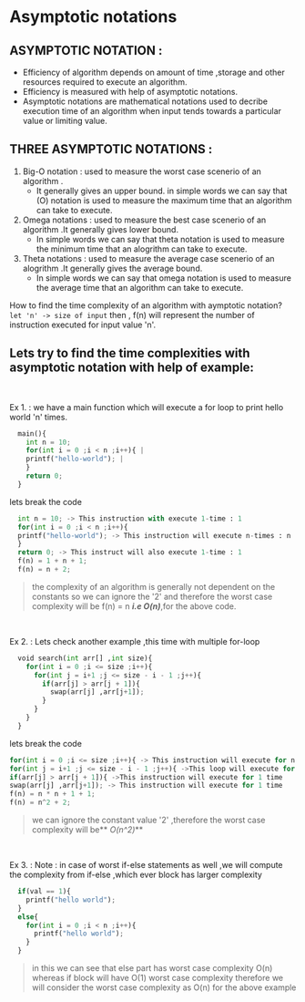 # Asymptotic notations

## ASYMPTOTIC NOTATION :
- Efficiency of algorithm depends on amount of time ,storage and other resources required to execute an algorithm.
- Efficiency is measured with help of asymptotic notations.
- Asymptotic notations are mathematical notations used to decribe execution time of an algorithm when input tends towards a particular value or limiting value.

## **THREE ASYMPTOTIC NOTATIONS :**
1. Big-O notation : used to measure the worst case scenerio of an algorithm .
   - It generally gives an upper bound. in simple words we can say that (O) notation is used to measure the maximum time that an algorithm can take to execute.
2. Omega notations : used to measure the best case scenerio of an algorithm .It generally gives lower bound.
   - In simple words we can say that theta notation is used to measure the minimum time that an alogrithm can take to execute.
3. Theta notations : used to measure the average case scenerio of an alogrithm .It generally gives the average bound. 
   - In simple words we can say that omega notation is used to measure the average time that an algorithm can take to execute.

How to find the time complexity of an algorithm with aymptotic notation?
`let 'n' -> size of input`
then , f(n) will represent the number of instruction executed for input value 'n'.
## Lets try to find the time complexities with asymptotic notation with help of example:

<br>

Ex 1. :
we have a main function which will execute a for loop to print hello world 'n' times.

```python
  main(){
    int n = 10;
    for(int i = 0 ;i < n ;i++){ |
    printf("hello-world"); |
    }
    return 0;
  }
```
lets break the code
```python
  int n = 10; -> This instruction with execute 1-time : 1
  for(int i = 0 ;i < n ;i++){
  printf("hello-world"); -> This instruction will execute n-times : n
  }
  return 0; -> This instruct will also execute 1-time : 1
  f(n) = 1 + n + 1;
  f(n) = n + 2;
```

> the complexity of an algorithm is generally not dependent on the constants so we can ignore the '2' and therefore
> the worst case complexity will be f(n) = n ***i.e O(n)***,for the above code.

<br>

Ex 2. :
Lets check another example ,this time with multiple for-loop
```python
  void search(int arr[] ,int size){
    for(int i = 0 ;i <= size ;i++){
      for(int j = i+1 ;j <= size - i - 1 ;j++){
        if(arr[j] > arr[j + 1]){
          swap(arr[j] ,arr[j+1]);
        }
      }
    }
  }
```

lets break the code
```python
for(int i = 0 ;i <= size ;i++){ -> This instruction will execute for n times
for(int j = i+1 ;j <= size - i - 1 ;j++){ ->This loop will execute for n times
if(arr[j] > arr[j + 1]){ ->This instruction will execute for 1 time
swap(arr[j] ,arr[j+1]); -> This instruction will execute for 1 time
f(n) = n * n + 1 + 1;
f(n) = n^2 + 2;
```
> we can ignore the constant value '2' ,therefore
> the worst case complexity will be** *O(n^2)***

<br>

Ex 3. :
Note : in case of worst if-else statements as well ,we will compute the complexity from if-else ,which ever block has larger complexity
```python
  if(val == 1){ 
    printf("hello world"); 
  } 
  else{ 
    for(int i = 0 ;i < n ;i++){ 
      printf("hello world");
    }
  }
```

> in this we can see that else part has worst case complexity O(n) whereas if block will have O(1) worst case complexity
> therefore we will consider the worst case complexity as O(n) for the above example
